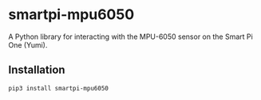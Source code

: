 # smartpi-mpu6050

A Python library for interacting with the MPU-6050 sensor on the Smart Pi One (Yumi).

## Installation

```bash
pip3 install smartpi-mpu6050

